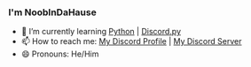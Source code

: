 ### I'm NoobInDaHause


- 🌱 I’m currently learning [Python](https://www.python.org) | [Discord.py](https://discordpy.readthedocs.io/en/stable/)
- 📫 How to reach me: [My Discord Profile](https://discord.com/channels/@Noobindahause) | [My Discord Server](https://discord.gg/pTdPHBvdGQ)
- 😄 Pronouns: He/Him
